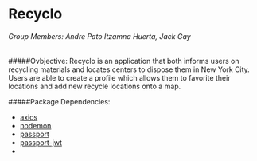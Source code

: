 # Recyclo 
###### Group Members: Andre Pato Itzamna Huerta, Jack Gay

#####Ovbjective: 
Recyclo is an application that both informs users on recycling materials and locates centers to dispose them in New York City. Users are able to create a profile which allows them to favorite their locations and add new recycle locations onto a map. 


#####Package Dependencies: 
- [axios]()
- [nodemon]()
- [passport]()
- [passport-jwt]()
- 